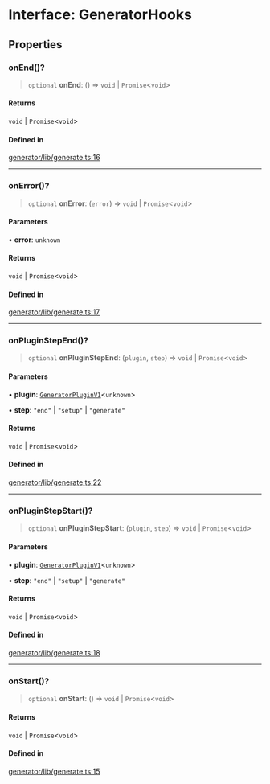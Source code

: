 # Interface: GeneratorHooks

## Properties

### onEnd()?

> `optional` **onEnd**: () => `void` \| `Promise`\<`void`\>

#### Returns

`void` \| `Promise`\<`void`\>

#### Defined in

[generator/lib/generate.ts:16](https://github.com/andreisergiu98/baeta/blob/e352a1ec749c5b23df693f5f8373ac0b75347349/packages/generator/lib/generate.ts#L16)

***

### onError()?

> `optional` **onError**: (`error`) => `void` \| `Promise`\<`void`\>

#### Parameters

• **error**: `unknown`

#### Returns

`void` \| `Promise`\<`void`\>

#### Defined in

[generator/lib/generate.ts:17](https://github.com/andreisergiu98/baeta/blob/e352a1ec749c5b23df693f5f8373ac0b75347349/packages/generator/lib/generate.ts#L17)

***

### onPluginStepEnd()?

> `optional` **onPluginStepEnd**: (`plugin`, `step`) => `void` \| `Promise`\<`void`\>

#### Parameters

• **plugin**: [`GeneratorPluginV1`](GeneratorPluginV1.md)\<`unknown`\>

• **step**: `"end"` \| `"setup"` \| `"generate"`

#### Returns

`void` \| `Promise`\<`void`\>

#### Defined in

[generator/lib/generate.ts:22](https://github.com/andreisergiu98/baeta/blob/e352a1ec749c5b23df693f5f8373ac0b75347349/packages/generator/lib/generate.ts#L22)

***

### onPluginStepStart()?

> `optional` **onPluginStepStart**: (`plugin`, `step`) => `void` \| `Promise`\<`void`\>

#### Parameters

• **plugin**: [`GeneratorPluginV1`](GeneratorPluginV1.md)\<`unknown`\>

• **step**: `"end"` \| `"setup"` \| `"generate"`

#### Returns

`void` \| `Promise`\<`void`\>

#### Defined in

[generator/lib/generate.ts:18](https://github.com/andreisergiu98/baeta/blob/e352a1ec749c5b23df693f5f8373ac0b75347349/packages/generator/lib/generate.ts#L18)

***

### onStart()?

> `optional` **onStart**: () => `void` \| `Promise`\<`void`\>

#### Returns

`void` \| `Promise`\<`void`\>

#### Defined in

[generator/lib/generate.ts:15](https://github.com/andreisergiu98/baeta/blob/e352a1ec749c5b23df693f5f8373ac0b75347349/packages/generator/lib/generate.ts#L15)
